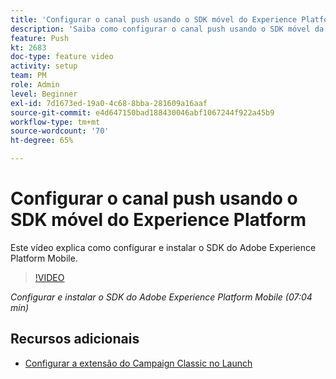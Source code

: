 ```yaml
---
title: 'Configurar o canal push usando o SDK móvel do Experience Platform '
description: 'Saiba como configurar o canal push usando o SDK móvel da Experience Cloud. '
feature: Push
kt: 2683
doc-type: feature video
activity: setup
team: PM
role: Admin
level: Beginner
exl-id: 7d1673ed-19a0-4c68-8bba-281609a16aaf
source-git-commit: e4d647150bad188430046abf1067244f922a45b9
workflow-type: tm+mt
source-wordcount: '70'
ht-degree: 65%

---
```


# Configurar o canal push usando o SDK móvel do Experience Platform

Este vídeo explica como configurar e instalar o SDK do Adobe Experience Platform Mobile.

>[!VIDEO](https://video.tv.adobe.com/v/27699?quality=12)

*Configurar e instalar o SDK do Adobe Experience Platform Mobile (07:04 min)*

## Recursos adicionais

* [Configurar a extensão do Campaign Classic no Launch](https://aep-sdks.gitbook.io/docs/using-mobile-extensions/adobe-campaignclassic)
